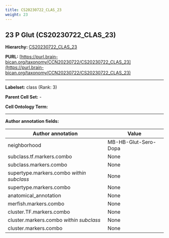```yaml
---
title: CS20230722_CLAS_23
weight: 23
---
```

## 23 P Glut (CS20230722_CLAS_23)
<b>Hierarchy: </b>
[CS20230722_CLAS_23](../CS20230722_CLAS_23)

**PURL:** [https://purl.brain-bican.org/taxonomy/CCN20230722/CS20230722_CLAS_23](https://purl.brain-bican.org/taxonomy/CCN20230722/CS20230722_CLAS_23)

---


**Labelset:** class (Rank: 3)

**Parent Cell Set:** -



**Cell Ontology Term:** 

[MARKER GENES.]: #


---

[TRANSFERRED ANNOTATIONS.]: #


[AUTHOR ANNOTATION FIELDS.]: #


**Author annotation fields:**

| Author annotation | Value |
|-------------------|-------|
|neighborhood|MB-HB-Glut-Sero-Dopa|
|subclass.tf.markers.combo|None|
|subclass.markers.combo|None|
|supertype.markers.combo _within subclass_|None|
|supertype.markers.combo|None|
|anatomical_annotation|None|
|merfish.markers.combo|None|
|cluster.TF.markers.combo|None|
|cluster.markers.combo _within subclass_|None|
|cluster.markers.combo|None|
